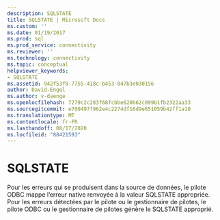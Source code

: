 ```yaml
---
description: SQLSTATE
title: SQLSTATE | Microsoft Docs
ms.custom: ''
ms.date: 01/19/2017
ms.prod: sql
ms.prod_service: connectivity
ms.reviewer: ''
ms.technology: connectivity
ms.topic: conceptual
helpviewer_keywords:
- SQLSTATE
ms.assetid: 942f53f8-7755-418c-b453-047b3e030156
author: David-Engel
ms.author: v-daenge
ms.openlocfilehash: 7279c2c283f68fcbbe620b62c099b1fb2322aa33
ms.sourcegitcommit: e700497f962e4c2274df16d9e651059b42ff1a10
ms.translationtype: MT
ms.contentlocale: fr-FR
ms.lasthandoff: 08/17/2020
ms.locfileid: "88421593"
---
```

# <a name="sqlstate"></a>SQLSTATE
Pour les erreurs qui se produisent dans la source de données, le pilote ODBC mappe l’erreur native renvoyée à la valeur SQLSTATE appropriée. Pour les erreurs détectées par le pilote ou le gestionnaire de pilotes, le pilote ODBC ou le gestionnaire de pilotes génère le SQLSTATE approprié.
